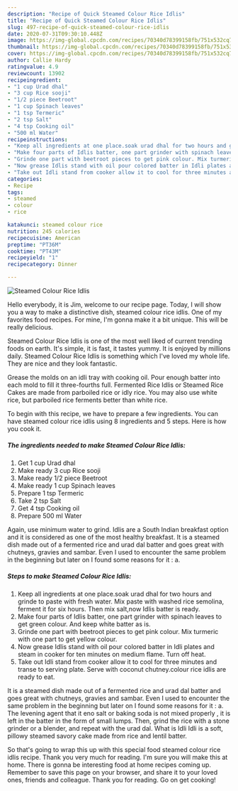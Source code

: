 ```yaml
---
description: "Recipe of Quick Steamed Colour Rice Idlis"
title: "Recipe of Quick Steamed Colour Rice Idlis"
slug: 497-recipe-of-quick-steamed-colour-rice-idlis
date: 2020-07-31T09:30:10.448Z
image: https://img-global.cpcdn.com/recipes/70340d78399158fb/751x532cq70/steamed-colour-rice-idlis-recipe-main-photo.jpg
thumbnail: https://img-global.cpcdn.com/recipes/70340d78399158fb/751x532cq70/steamed-colour-rice-idlis-recipe-main-photo.jpg
cover: https://img-global.cpcdn.com/recipes/70340d78399158fb/751x532cq70/steamed-colour-rice-idlis-recipe-main-photo.jpg
author: Callie Hardy
ratingvalue: 4.9
reviewcount: 13902
recipeingredient:
- "1 cup Urad dhal"
- "3 cup Rice sooji"
- "1/2 piece Beetroot"
- "1 cup Spinach leaves"
- "1 tsp Termeric"
- "2 tsp Salt"
- "4 tsp Cooking oil"
- "500 ml Water"
recipeinstructions:
- "Keep all ingredients at one place.soak urad dhal for two hours and grinde to paste with fresh water. Mix paste with washed rice semolina, ferment it for six hours. Then mix salt,now Idlis batter is ready."
- "Make four parts of Idlis batter, one part grinder with spinach leaves to get green colour. And keep white batter as is."
- "Grinde one part with beetroot pieces to get pink colour. Mix turmeric with one part to get yellow colour."
- "Now grease Idlis stand with oil pour colored batter in Idli plates and steam in cooker for ten minutes on medium flame. Turn off heat."
- "Take out Idli stand from cooker allow it to cool for three minutes and transe to serving plate. Serve with coconut chutney.colour rice idlis are ready to eat."
categories:
- Recipe
tags:
- steamed
- colour
- rice

katakunci: steamed colour rice 
nutrition: 245 calories
recipecuisine: American
preptime: "PT36M"
cooktime: "PT43M"
recipeyield: "1"
recipecategory: Dinner

---
```



![Steamed Colour Rice Idlis](https://img-global.cpcdn.com/recipes/70340d78399158fb/751x532cq70/steamed-colour-rice-idlis-recipe-main-photo.jpg)

Hello everybody, it is Jim, welcome to our recipe page. Today, I will show you a way to make a distinctive dish, steamed colour rice idlis. One of my favorites food recipes. For mine, I'm gonna make it a bit unique. This will be really delicious.

Steamed Colour Rice Idlis is one of the most well liked of current trending foods on earth. It's simple, it is fast, it tastes yummy. It is enjoyed by millions daily. Steamed Colour Rice Idlis is something which I've loved my whole life. They are nice and they look fantastic.

Grease the molds on an idli tray with cooking oil. Pour enough batter into each mold to fill it three-fourths full. Fermented Rice Idlis or Steamed Rice Cakes are made from parboiled rice or idly rice. You may also use white rice, but parboiled rice ferments better than white rice.


To begin with this recipe, we have to prepare a few ingredients. You can have steamed colour rice idlis using 8 ingredients and 5 steps. Here is how you cook it.

<!--inarticleads1-->

##### The ingredients needed to make Steamed Colour Rice Idlis:

1. Get 1 cup Urad dhal
1. Make ready 3 cup Rice sooji
1. Make ready 1/2 piece Beetroot
1. Make ready 1 cup Spinach leaves
1. Prepare 1 tsp Termeric
1. Take 2 tsp Salt
1. Get 4 tsp Cooking oil
1. Prepare 500 ml Water


Again, use minimum water to grind. Idlis are a South Indian breakfast option and it is considered as one of the most healthy breakfast. It is a steamed dish made out of a fermented rice and urad dal batter and goes great with chutneys, gravies and sambar. Even I used to encounter the same problem in the beginning but later on I found some reasons for it : a. 

<!--inarticleads2-->

##### Steps to make Steamed Colour Rice Idlis:

1. Keep all ingredients at one place.soak urad dhal for two hours and grinde to paste with fresh water. Mix paste with washed rice semolina, ferment it for six hours. Then mix salt,now Idlis batter is ready.
1. Make four parts of Idlis batter, one part grinder with spinach leaves to get green colour. And keep white batter as is.
1. Grinde one part with beetroot pieces to get pink colour. Mix turmeric with one part to get yellow colour.
1. Now grease Idlis stand with oil pour colored batter in Idli plates and steam in cooker for ten minutes on medium flame. Turn off heat.
1. Take out Idli stand from cooker allow it to cool for three minutes and transe to serving plate. Serve with coconut chutney.colour rice idlis are ready to eat.


It is a steamed dish made out of a fermented rice and urad dal batter and goes great with chutneys, gravies and sambar. Even I used to encounter the same problem in the beginning but later on I found some reasons for it : a. The levening agent that it eno salt or baking soda is not mixed properly , it is left in the batter in the form of small lumps. Then, grind the rice with a stone grinder or a blender, and repeat with the urad dal. What is Idli Idli is a soft, pillowy steamed savory cake made from rice and lentil batter. 

So that's going to wrap this up with this special food steamed colour rice idlis recipe. Thank you very much for reading. I'm sure you will make this at home. There is gonna be interesting food at home recipes coming up. Remember to save this page on your browser, and share it to your loved ones, friends and colleague. Thank you for reading. Go on get cooking!
